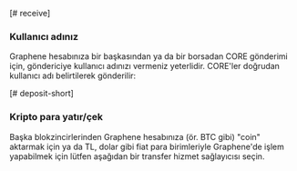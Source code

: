 [# receive]
### Kullanıcı adınız
Graphene hesabınıza bir başkasından ya da bir borsadan CORE gönderimi için, göndericiye kullanıcı adınızı vermeniz yeterlidir. CORE'ler doğrudan kullanıcı adı belirtilerek gönderilir:

[# deposit-short]
### Kripto para yatır/çek
Başka blokzincirlerinden Graphene hesabınıza (ör. BTC gibi) "coin" aktarmak için ya da TL, dolar gibi fiat para birimleriyle Graphene'de işlem yapabilmek için lütfen aşağıdan bir transfer hizmet sağlayıcısı seçin.

